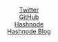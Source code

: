 <p align="center">
  <a href="https://twitter.com/DhruvDev98" target=_blank> Twitter </a>
  <br>
  <a href="https://github.com/drv-rajesh" target=_blank> GitHub </a>
  <br>
  <a href="https://hashnode.com/@drvrajesh" target=_blank> Hashnode </a>
  <br>
  <a href="https://drvrajesh.hashnode.dev" target=_blank> Hashnode Blog </a>
</p>
